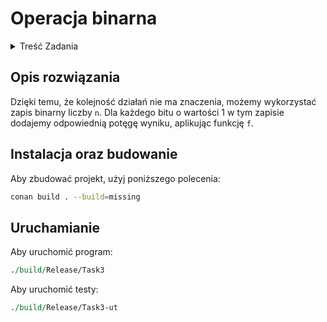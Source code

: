 # Operacja binarna

<details>
  <summary>  Treść Zadania </summary>
  
Zakładając, że operacja binarna `f` nie wywołuje żadnych “efektów ubocznych”,
zaimplementuj funkcję `calculate` tak, że jej rezultat będzie odpowiadał n-krotnej aplikacji
funkcji `f` na argumencie `value`.
```cpp
template <class T, class Op>
concept IsSupported = requires(T first, T second, Op operation)
{
 { operation(first, second) } -> std::convertible_to<T>;
 { T::identity() } -> std::convertible_to<T>;
};
template <class BinaryOp, class ValueType>
 requires IsSupported<ValueType, BinaryOp>
ValueType calculate(int n, ValueType value, const BinaryOp& f);
```

### Przykładowo dla zmiennych x, y i z (z klasy `T`) oraz funkcji `f`:
`calculate(3, x, f)`
powinno zwrócić taki sam wynik jak wywołanie: `f(f(x, x), x)`

Dodatkowo możemy założyć że:
  - `f(x, T::identity()) == f(T::identity(), x) == x`
  - `f(f(x, y), z) == f(x, f(y, z))`
  - oraz `f` nie wywołuje żadnych “efektów ubocznych”.

--- 
</details>

## Opis rozwiązania
Dzięki temu, że kolejność działań nie ma znaczenia, możemy wykorzystać zapis binarny liczby `n`. Dla każdego bitu o wartości 1 w tym zapisie dodajemy odpowiednią potęgę wyniku, aplikując funkcję `f`.

## Instalacja oraz budowanie

Aby zbudować projekt, użyj poniższego polecenia:

```bash
conan build . --build=missing
```

## Uruchamianie
Aby uruchomić program:
```perl
./build/Release/Task3
```

Aby uruchomić testy:

```perl
./build/Release/Task3-ut
```
